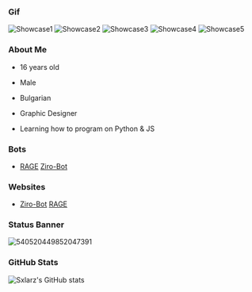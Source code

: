 ### Gif
![Showcase1](https://user-images.githubusercontent.com/68730434/110562592-7e3a8d80-8152-11eb-996c-5f9135bbc9bf.gif)
![Showcase2](https://user-images.githubusercontent.com/68730434/110562605-85619b80-8152-11eb-8e7d-5477e3526abd.gif)
![Showcase3](https://user-images.githubusercontent.com/68730434/110562615-898db900-8152-11eb-8fed-51d7461da0d1.gif)
![Showcase4](https://user-images.githubusercontent.com/68730434/110562624-8db9d680-8152-11eb-9833-ae54c8b3a5e1.gif)
![Showcase5](https://user-images.githubusercontent.com/68730434/110562641-94484e00-8152-11eb-987b-e7e29e41bbf5.gif)


### About Me

-   16 years old

-   Male

-   Bulgarian

-   Graphic Designer

-   Learning how to program on Python & JS


### Bots
- [RAGE](https://discord.com/oauth2/authorize?client_id=706120306082971699&permissions=2146958847&scope=bot) [Ziro-Bot](https://discord.com/oauth2/authorize?client_id=752242570532225064&permissions=8&scope=bot)


### Websites
- [Ziro-Bot](https://zirobot.tk) [RAGE](https://ragebot.xyz)


### Status Banner
![540520449852047391](https://discord.c99.nl/widget/theme-1/540520449852047391.png)


### GitHub Stats

![Sxlarz's GitHub stats](https://github-readme-stats.vercel.app/api?username=Sxlarz35&show_icons=true&theme=radical)

